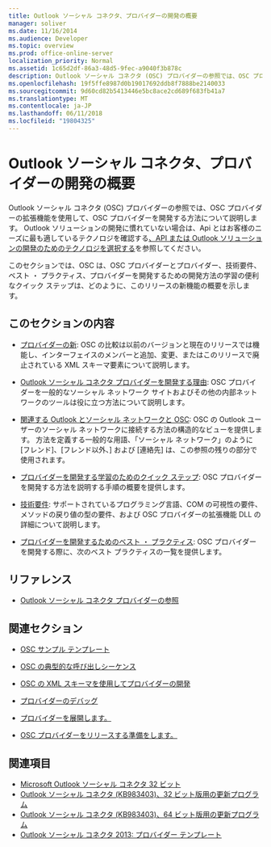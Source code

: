 ```yaml
---
title: Outlook ソーシャル コネクタ、プロバイダーの開発の概要
manager: soliver
ms.date: 11/16/2014
ms.audience: Developer
ms.topic: overview
ms.prod: office-online-server
localization_priority: Normal
ms.assetid: 1c65d2df-86a3-48d5-9fec-a9040f3b878c
description: Outlook ソーシャル コネクタ (OSC) プロバイダーの参照では、OSC プロバイダーの拡張機能を使用して、OSC プロバイダーを開発する方法について説明します。
ms.openlocfilehash: 19f5ffe8987d0b19017692ddb8f7888be2140033
ms.sourcegitcommit: 9d60cd82b5413446e5bc8ace2cd689f683fb41a7
ms.translationtype: MT
ms.contentlocale: ja-JP
ms.lasthandoff: 06/11/2018
ms.locfileid: "19804325"
---
```

# <a name="getting-started-with-developing-an-outlook-social-connector-provider"></a>Outlook ソーシャル コネクタ、プロバイダーの開発の概要

Outlook ソーシャル コネクタ (OSC) プロバイダーの参照では、OSC プロバイダーの拡張機能を使用して、OSC プロバイダーを開発する方法について説明します。 Outlook ソリューションの開発に慣れていない場合は、Api とはお客様のニーズに最も適しているテクノロジを確認する[、API または Outlook ソリューションの開発のためのテクノロジを選択する](http://msdn.microsoft.com/library/8295da20-e567-4d08-b8e4-5c9b4498edd4%28Office.15%29.aspx)を参照してください。 

このセクションでは、OSC は、OSC プロバイダーとプロバイダー、技術要件、ベスト ・ プラクティス、プロバイダーを開発するための開発方法の学習の便利なクイック ステップは、どのように、このリリースの新機能の概要を示します。 
  
## <a name="in-this-section"></a>このセクションの内容

- [プロバイダーの新](what-s-new-for-providers.md): OSC の比較は以前のバージョンと現在のリリースでは機能し、インターフェイスのメンバーと追加、変更、またはこのリリースで廃止されている XML スキーマ要素について説明します。 
    
- [Outlook ソーシャル コネクタ プロバイダーを開発する理由](why-develop-an-outlook-social-connector-provider.md): OSC プロバイダーを一般的なソーシャル ネットワーク サイトおよびその他の内部ネットワークのツールは役に立つ方法について説明します。
    
- [関連する Outlook とソーシャル ネットワークと OSC](relating-the-osc-with-outlook-and-social-networks.md): OSC の Outlook ユーザーのソーシャル ネットワークに接続する方法の構造的なビューを提供します。 方法を定義する一般的な用語、「ソーシャル ネットワーク」のように [フレンド]、[フレンド以外、] および [連絡先] は、この参照の残りの部分で使用されます。
    
- [プロバイダーを開発する学習のためのクイック ステップ](quick-steps-for-learning-to-develop-a-provider.md): OSC プロバイダーを開発する方法を説明する手順の概要を提供します。
    
- [技術要件](technical-requirements.md): サポートされているプログラミング言語、COM の可視性の要件、メソッドの戻り値の型の要件、および OSC プロバイダーの拡張機能 DLL の詳細について説明します。
    
- [プロバイダーを開発するためのベスト ・ プラクティス](best-practices-for-developing-a-provider.md): OSC プロバイダーを開発する際に、次のベスト プラクティスの一覧を提供します。
    
## <a name="reference"></a>リファレンス

- [Outlook ソーシャル コネクタ プロバイダーの参照](outlook-social-connector-provider-reference-0.md)
  
## <a name="related-sections"></a>関連セクション

- [OSC サンプル テンプレート](osc-sample-templates.md)
  
- [OSC の典型的な呼び出しシーケンス](osc-typical-calling-sequences.md)
  
- [OSC の XML スキーマを使用してプロバイダーの開発](developing-a-provider-with-the-osc-xml-schema.md)
  
- [プロバイダーのデバッグ](debugging-a-provider.md)
  
- [プロバイダーを展開します。](deploying-a-provider.md)
  
- [OSC プロバイダーをリリースする準備をします。](getting-ready-to-release-an-osc-provider.md)
  
## <a name="see-also"></a>関連項目

- [Microsoft Outlook ソーシャル コネクタ 32 ビット](http://www.microsoft.com/downloads/details.aspx?FamilyID=b638cc14-11e5-448a-b5a6-4f553ce81b94)
- [Outlook ソーシャル コネクタ (KB983403)、32 ビット版用の更新プログラム](http://www.microsoft.com/downloads/details.aspx?FamilyID=9886faca-f1c5-4579-83e2-c872c7abc61a)
- [Outlook ソーシャル コネクタ (KB983403)、64 ビット版用の更新プログラム](http://www.microsoft.com/downloads/details.aspx?FamilyID=72a506a7-8a91-4d56-8b27-bf3b3f58fe9a)
- [Outlook ソーシャル コネクタ 2013: プロバイダー テンプレート](http://code.msdn.microsoft.com/Outlook-Social-Connector-73fd8d2c)

